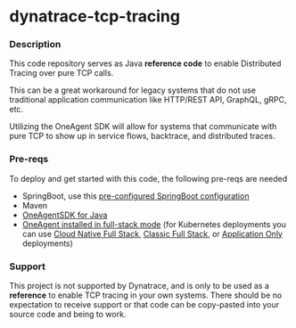 # dynatrace-tcp-tracing

### Description

This code repository serves as Java **reference code** to enable Distributed Tracing over pure TCP calls.

This can be a great workaround for legacy systems that do not use traditional application communication like HTTP/REST API, GraphQL, gRPC, etc.

Utilizing the OneAgent SDK will allow for systems that communicate with pure TCP to show up in service flows, backtrace, and distributed traces.

### Pre-reqs
To deploy and get started with this code, the following pre-reqs are needed
- SpringBoot, use this [pre-configured SpringBoot configuration](https://start.spring.io/#!type=maven-project&language=java&platformVersion=3.3.3&packaging=jar&jvmVersion=21&groupId=com.example&artifactId=demo&name=demo&description=Demo%20project%20for%20Spring%20Boot&packageName=com.example.demo&dependencies=web)
- Maven
- [OneAgentSDK for Java](https://github.com/Dynatrace/OneAgent-SDK-for-Java)
- [OneAgent installed in full-stack mode](https://docs.dynatrace.com/docs/shortlink/oneagent-installation-subsection) (for Kubernetes deployments you can use [Cloud Native Full Stack](https://docs.dynatrace.com/docs/shortlink/installation-k8s-cloud-native-fs), [Classic Full Stack](https://docs.dynatrace.com/docs/shortlink/installation-k8s-classic-fs), or [Application Only](https://docs.dynatrace.com/docs/shortlink/installation-k8s-automated-app-monitoring) deployments)

### Support

This project is not supported by Dynatrace, and is only to be used as a **reference** to enable TCP tracing in your own systems. There should be no expectation to receive support or that code can be copy-pasted into your source code and being to work.